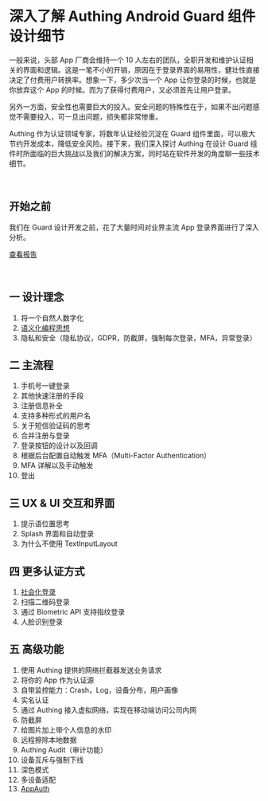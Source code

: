 

# 深入了解 Authing Android Guard 组件设计细节

一般来说，头部 App 厂商会维持一个 10 人左右的团队，全职开发和维护认证相关的界面和逻辑。这是一笔不小的开销，原因在于登录界面的易用性，健壮性直接决定了付费用户转换率。想象一下，多少次当一个 App 让你登录的时候，也就是你放弃这个 App 的时候。而为了获得付费用户，又必须首先让用户登录。

另外一方面，安全性也需要巨大的投入。安全问题的特殊性在于，如果不出问题感觉不需要投入，可一旦出问题，损失都非常惨重。

Authing 作为认证领域专家，将数年认证经验沉淀在 Guard 组件里面，可以极大节约开发成本，降低安全风险。接下来，我们深入探讨 Authing 在设计 Guard 组件时所面临的巨大挑战以及我们的解决方案，同时站在软件开发的角度聊一些技术细节。

<br>

## 开始之前

我们在 Guard 设计开发之前，花了大量时间对业界主流 App 登录界面进行了深入分析。

[查看报告](./../auth_reports.md)

<br>

## 一 设计理念
1. 将一个自然人数字化
2. [语义化编程思想 ](./design.md)
3. 隐私和安全（隐私协议，GDPR，防截屏，强制每次登录，MFA，异常登录）

## 二 主流程
1. 手机号一键登录
2. 其他快速注册的手段
3. 注册信息补全
4. 支持多种形式的用户名
5. 关于短信验证码的思考
6. 合并注册与登录
7. 登录按钮的设计以及回调
8. 根据后台配置自动触发 MFA（Multi-Factor Authentication）
9. MFA 详解以及手动触发
10. 登出

## 三 UX & UI 交互和界面
1. 提示语位置思考
2. Splash 界面和自动登录
3. 为什么不使用 TextInputLayout

## 四 更多认证方式
1. [社会化登录](./../social.md)
2. 扫描二维码登录
3. 通过 Biometric API 支持指纹登录
4. 人脸识别登录

## 五 高级功能
1. 使用 Authing 提供的网络拦截器发送业务请求
2. 将你的 App 作为认证源
3. 自带监控能力：Crash，Log，设备分布，用户画像
4. 实名认证
5. 通过 Authing 接入虚拟网络，实现在移动端访问公司内网
6. 防截屏
7. 给图片加上带个人信息的水印
8. 远程擦除本地数据
9. Authing Audit（审计功能）
10. 设备互斥与强制下线
11. 深色模式
12. 多设备适配
13. [AppAuth](./app_auth.md)